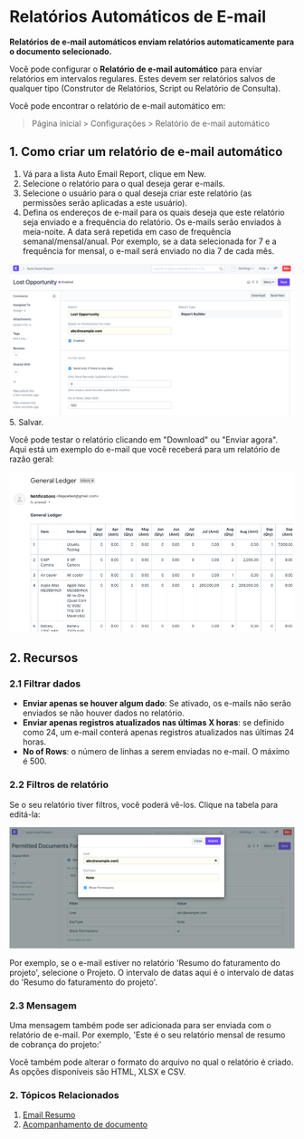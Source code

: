 # Relatórios Automáticos de E-mail


**Relatórios de e-mail automáticos enviam relatórios automaticamente para o documento selecionado.**


Você pode configurar o **Relatório de e-mail automático** para enviar relatórios em intervalos regulares. Estes devem ser relatórios salvos de qualquer tipo (Construtor de Relatórios, Script ou Relatório de Consulta).


Você pode encontrar o relatório de e-mail automático em:



> 
> Página inicial > Configurações > Relatório de e-mail automático
> 
> 
> 


## 1. Como criar um relatório de e-mail automático


1. Vá para a lista Auto Email Report, clique em New.
2. Selecione o relatório para o qual deseja gerar e-mails.
3. Selecione o usuário para o qual deseja criar este relatório (as permissões serão aplicadas a este usuário).
4. Defina os endereços de e-mail para os quais deseja que este relatório seja enviado e a frequência do relatório. Os e-mails serão enviados à meia-noite. A data será repetida em caso de frequência semanal/mensal/anual. Por exemplo, se a data selecionada for 7 e a frequência for mensal, o e-mail será enviado no dia 7 de cada mês.


![Com filtros](/files/auto-email-2.png)
5. Salvar.


Você pode testar o relatório clicando em "Download" ou "Enviar agora". Aqui está um exemplo do e-mail que você receberá para um relatório de razão geral:


![Relatório por e-mail](/files/auto-email-4.png)


## 2. Recursos


### 2.1 Filtrar dados


* **Enviar apenas se houver algum dado**: Se ativado, os e-mails não serão enviados se não houver dados no relatório.
* **Enviar apenas registros atualizados nas últimas X horas**: se definido como 24, um e-mail conterá apenas registros atualizados nas últimas 24 horas.
* **No of Rows**: o número de linhas a serem enviadas no e-mail. O máximo é 500.


### 2.2 Filtros de relatório


Se o seu relatório tiver filtros, você poderá vê-los. Clique na tabela para editá-la:


![Editar filtros](/files/auto-email-3.png)


Por exemplo, se o e-mail estiver no relatório 'Resumo do faturamento do projeto', selecione o Projeto. O intervalo de datas aqui é o intervalo de datas do 'Resumo do faturamento do projeto'.


### 2.3 Mensagem


Uma mensagem também pode ser adicionada para ser enviada com o relatório de e-mail. Por exemplo, 'Este é o seu relatório mensal de resumo de cobrança do projeto:'


Você também pode alterar o formato do arquivo no qual o relatório é criado. As opções disponíveis são HTML, XLSX e CSV.


### 2. Tópicos Relacionados


1. [Email Resumo](/docs/pt/setting-up/email/email-digest)
2. [Acompanhamento de documento](/docs/pt/setting-up/email/document-follow)
